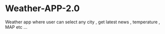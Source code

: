 # Weather-APP-2.0
 Weather app where user can select any city , get latest news , temperature , MAP etc ...
